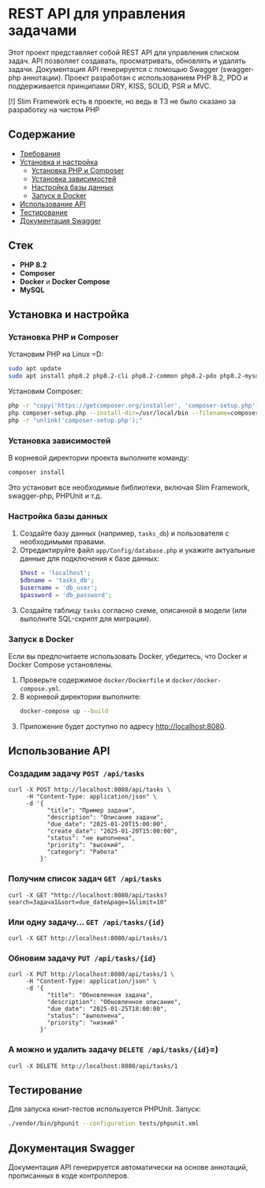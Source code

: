 # REST API для управления задачами

Этот проект представляет собой REST API для управления списком задач. API позволяет создавать, просматривать, обновлять и удалять задачи. Документация API генерируется с помощью Swagger (swagger-php аннотации). Проект разработан с использованием PHP 8.2, PDO и поддерживается принципами DRY, KISS, SOLID, PSR и MVC.

[!] Slim Framework есть в проекте, но ведь в ТЗ не было сказано за разработку на чистом PHP

## Содержание
- [Требования](#требования)
- [Установка и настройка](#установка-и-настройка)
  - [Установка PHP и Composer](#установка-php-и-composer)
  - [Установка зависимостей](#установка-зависимостей)
  - [Настройка базы данных](#настройка-базы-данных)
  - [Запуск в Docker](#запуск-в-docker)
- [Использование API](#использование-api)
- [Тестирование](#тестирование)
- [Документация Swagger](#документация-swagger)

## Стек

- **PHP 8.2**
- **Composer** 
- **Docker** и **Docker Compose** 
- **MySQL** 

## Установка и настройка

### Установка PHP и Composer

Установим PHP на Linux =D:
```bash
sudo apt update
sudo apt install php8.2 php8.2-cli php8.2-common php8.2-pdo php8.2-mysql php8.2-json php8.2-mbstring
```

Установим Composer:
```bash
php -r "copy('https://getcomposer.org/installer', 'composer-setup.php');"
php composer-setup.php --install-dir=/usr/local/bin --filename=composer
php -r "unlink('composer-setup.php');"
```

### Установка зависимостей

В корневой директории проекта выполните команду:
```bash
composer install
```

Это установит все необходимые библиотеки, включая Slim Framework, swagger-php, PHPUnit и т.д.

### Настройка базы данных

1. Создайте базу данных (например, `tasks_db`) и пользователя с необходимыми правами.
2. Отредактируйте файл `app/Config/database.php` и укажите актуальные данные для подключения к базе данных:
   ```php
   $host = 'localhost';
   $dbname = 'tasks_db';
   $username = 'db_user';
   $password = 'db_password';
   ```
3. Создайте таблицу `tasks` согласно схеме, описанной в модели (или выполните SQL-скрипт для миграции).

### Запуск в Docker

Если вы предпочитаете использовать Docker, убедитесь, что Docker и Docker Compose установлены.

1. Проверьте содержимое `docker/Dockerfile` и `docker/docker-compose.yml`.
2. В корневой директории выполните:
   ```bash
   docker-compose up --build
   ```
3. Приложение будет доступно по адресу [http://localhost:8080](http://localhost:8080).


## Использование API

### Создадим задачу `POST /api/tasks`

```
curl -X POST http://localhost:8080/api/tasks \
     -H "Content-Type: application/json" \
     -d '{
           "title": "Пример задачи",
           "description": "Описание задачи",
           "due_date": "2025-01-20T15:00:00",
           "create_date": "2025-01-20T15:00:00",
           "status": "не выполнена",
           "priority": "высокий",
           "category": "Работа"
         }'
```

### Получим список задач `GET /api/tasks`

```
curl -X GET "http://localhost:8080/api/tasks?search=Задача1&sort=due_date&page=1&limit=10"
```

### Или одну задачу... `GET /api/tasks/{id}`

```
curl -X GET http://localhost:8080/api/tasks/1
```

### Обновим задачу `PUT /api/tasks/{id}`

```
curl -X PUT http://localhost:8080/api/tasks/1 \
     -H "Content-Type: application/json" \
     -d '{
           "title": "Обновленная задача",
           "description": "Обновленное описание",
           "due_date": "2025-01-25T18:00:00",
           "status": "выполнена",
           "priority": "низкий"
         }'
```

### А можно и удалить задачу `DELETE /api/tasks/{id}`=) 

```
curl -X DELETE http://localhost:8080/api/tasks/1
```

## Тестирование

Для запуска юнит-тестов используется PHPUnit. Запуск:
```bash
./vendor/bin/phpunit --configuration tests/phpunit.xml
```

## Документация Swagger

Документация API генерируется автоматически на основе аннотаций, прописанных в коде контроллеров.
